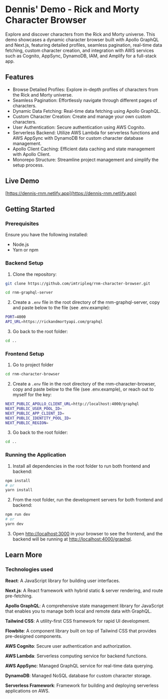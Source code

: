 # Dennis' Demo - Rick and Morty Character Browser

Explore and discover characters from the Rick and Morty universe. This demo showcases a dynamic character browser built with Apollo GraphQL and Next.js, featuring detailed profiles, seamless pagination, real-time data fetching, custom character creation, and integration with AWS services such as Cognito, AppSync, DynamoDB, IAM, and Amplify for a full-stack app.

## Features

- Browse Detailed Profiles: Explore in-depth profiles of characters from the Rick and Morty universe.
- Seamless Pagination: Effortlessly navigate through different pages of characters.
- Dynamic Data Fetching: Real-time data fetching using Apollo GraphQL.
- Custom Character Creation: Create and manage your own custom characters.
- User Authentication: Secure authentication using AWS Cognito.
- Serverless Backend: Utilize AWS Lambda for serverless functions and AWS AppSync with DynamoDB for custom character database management.
- Apollo Client Caching: Efficient data caching and state management with Apollo Client.
- Monorepo Structure: Streamline project management and simplify the setup process.

## Live Demo

[https://dennis-rnm.netlify.app](https://dennis-rnm.netlify.app)

## Getting Started

### Prerequisites

Ensure you have the following installed:

- Node.js
- Yarn or npm

### Backend Setup

1. Clone the repository:

```bash
git clone https://github.com/imtripleq/rnm-character-browser.git

cd rnm-graphql-server
```

2. Create a `.env` file in the root directory of the rnm-graphql-server, copy and paste below to the file (see .env.example):

```bash
PORT=4000
API_URL=https://rickandmortyapi.com/graphql
```

3. Go back to the root folder:

```bash
cd ..
```

### Frontend Setup

1. Go to project folder

```bash
cd rnm-character-browser
```

2. Create a `.env` file in the root directory of the rnm-character-browser, copy and paste below to the file (see .env.example), or reach out to myself for the key:

```bash
NEXT_PUBLIC_APOLLO_CLIENT_URL=http://localhost:4000/graphql
NEXT_PUBLIC_USER_POOL_ID=
NEXT_PUBLIC_APP_CLIENT_ID=
NEXT_PUBLIC_IDENTITY_POOL_ID=
NEXT_PUBLIC_REGION=
```

3. Go back to the root folder:

```bash
cd ..
```

### Running the Application

1. Install all dependencies in the root folder to run both frontend and backend:

```bash
npm install
# or
yarn install
```

2. From the root folder, run the development servers for both frontend and backend:

```bash
npm run dev
# or
yarn dev
```

3. Open [http://localhost:3000](http://localhost:3000) in your browser to see the frontend, and the backend will be running at [http://localhost:4000/graphql](http://localhost:4000/graphql).

## Learn More

### Technologies used

**React**: A JavaScript library for building user interfaces.

**Next.js**: A React framework with hybrid static & server rendering, and route pre-fetching.

**Apollo GraphQL**: A comprehensive state management library for JavaScript that enables you to manage both local and remote data with GraphQL.

**Tailwind CSS**: A utility-first CSS framework for rapid UI development.

**Flowbite**: A component library built on top of Tailwind CSS that provides pre-designed components.

**AWS Cognito**: Secure user authentication and authorization.

**AWS Lambda**: Serverless computing service for backend functions.

**AWS AppSync**: Managed GraphQL service for real-time data querying.

**DynamoDB**: Managed NoSQL database for custom character storage.

**Serverless Framework**: Framework for building and deploying serverless applications on AWS.
